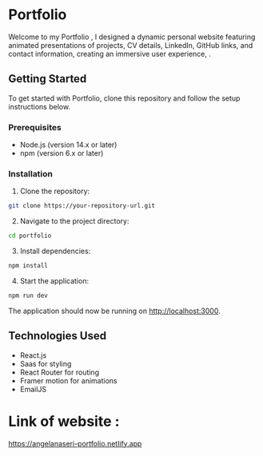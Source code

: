 
# Portfolio

Welcome to my Portfolio ,
I designed a dynamic personal website featuring animated presentations of projects, CV details, LinkedIn, GitHub links, and contact information, creating an immersive user experience, .


## Getting Started

To get started with Portfolio, clone this repository and follow the setup instructions below.

### Prerequisites

- Node.js (version 14.x or later)
- npm (version 6.x or later)

### Installation

1. Clone the repository:

```bash
git clone https://your-repository-url.git
```

2. Navigate to the project directory:

```bash
cd portfolio
```

3. Install dependencies:

```bash
npm install
```

4. Start the application:

```bash
npm run dev
```

The application should now be running on [http://localhost:3000](http://localhost:3000).

## Technologies Used

- React.js
- Saas for styling
- React Router for routing
- Framer motion for animations
- EmailJS


# Link of website : 
https://angelanaseri-portfolio.netlify.app
